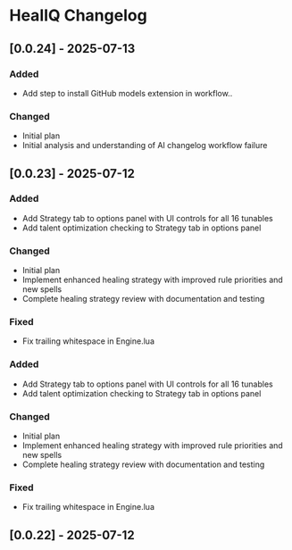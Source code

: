 # HealIQ Changelog

## [0.0.24] - 2025-07-13

### Added
- Add step to install GitHub models extension in workflow..

### Changed
- Initial plan
- Initial analysis and understanding of AI changelog workflow failure

## [0.0.23] - 2025-07-12

### Added
- Add Strategy tab to options panel with UI controls for all 16 tunables
- Add talent optimization checking to Strategy tab in options panel

### Changed
- Initial plan
- Implement enhanced healing strategy with improved rule priorities and new spells
- Complete healing strategy review with documentation and testing

### Fixed
- Fix trailing whitespace in Engine.lua

### Added
- Add Strategy tab to options panel with UI controls for all 16 tunables
- Add talent optimization checking to Strategy tab in options panel

### Changed
- Initial plan
- Implement enhanced healing strategy with improved rule priorities and new spells
- Complete healing strategy review with documentation and testing

### Fixed
- Fix trailing whitespace in Engine.lua

## [0.0.22] - 2025-07-12
